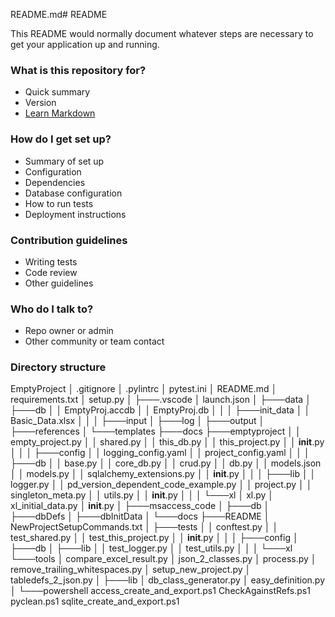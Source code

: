 README.md# README

This README would normally document whatever steps are necessary to get your application up and running.

### What is this repository for?

- Quick summary
- Version
- [Learn Markdown](https://bitbucket.org/tutorials/markdowndemo)

### How do I get set up?

- Summary of set up
- Configuration
- Dependencies
- Database configuration
- How to run tests
- Deployment instructions

### Contribution guidelines

- Writing tests
- Code review
- Other guidelines

### Who do I talk to?

- Repo owner or admin
- Other community or team contact

### Directory structure
EmptyProject
│   .gitignore
│   .pylintrc
│   pytest.ini
│   README.md
│   requirements.txt
│   setup.py
│
├───.vscode
│       launch.json
│
├───data
│   ├───db
│   │       EmptyProj.accdb
│   │       EmptyProj.db
│   │
│   ├───init_data
│   │       Basic_Data.xlsx
│   │
│   ├───input
│   ├───log
│   ├───output
│   ├───references
│   └───templates
├───docs
├───emptyproject
│   │   empty_project.py
│   │   shared.py
│   │   this_db.py
│   │   this_project.py
│   │   __init__.py
│   │
│   ├───config
│   │       logging_config.yaml
│   │       project_config.yaml
│   │
│   ├───db
│   │       base.py
│   │       core_db.py
│   │       crud.py
│   │       db.py
│   │       models.json
│   │       models.py
│   │       sqlalchemy_extensions.py
│   │       __init__.py
│   │
│   ├───lib
│   │       logger.py
│   │       pd_version_dependent_code_example.py
│   │       project.py
│   │       singleton_meta.py
│   │       utils.py
│   │       __init__.py
│   │
│   └───xl
│           xl.py
│           xl_initial_data.py
│           __init__.py
│
├───msaccess_code
│   ├───db
│   ├───dbDefs
│   ├───dbInitData
│   └───docs
├───README
│       NewProjectSetupCommands.txt
│
├───tests
│   │   conftest.py
│   │   test_shared.py
│   │   test_this_project.py
│   │   __init__.py
│   │
│   ├───config
│   ├───db
│   ├───lib
│   │       test_logger.py
│   │       test_utils.py
│   │
│   └───xl
└───tools
    │   compare_excel_result.py
    │   json_2_classes.py
    │   process.py
    │   remove_trailing_whitespaces.py
    │   setup_new_project.py
    │   tabledefs_2_json.py
    │
    ├───lib
    │       db_class_generator.py
    │       easy_definition.py
    │
    └───powershell
            access_create_and_export.ps1
            CheckAgainstRefs.ps1
            pyclean.ps1
            sqlite_create_and_export.ps1











































































































































































